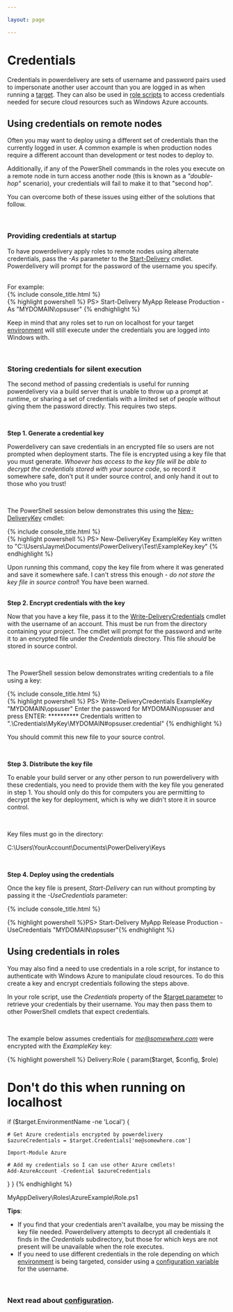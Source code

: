 ```yaml
---

layout: page

---
```


# Credentials

Credentials in powerdelivery are sets of username and password pairs used to impersonate another user account than you are logged in as when running a [target](targets.html). They can also be used in [role scripts](roles.html) to access credentials needed for secure cloud resources such as Windows Azure accounts.

## Using credentials on remote nodes

Often you may want to deploy using a different set of credentials than the currently logged in user. A common example is when production nodes require a different account than development or test nodes to deploy to. 

Additionally, if any of the PowerShell commands in the roles you execute on a remote node in turn access another node (this is known as a *"double-hop"* scenario), your credentials will fail to make it to that "second hop".

You can overcome both of these issues using either of the solutions that follow.

<br />

### Providing credentials at startup

To have powerdelivery apply roles to remote nodes using alternate credentials, pass the *-As* parameter to the [Start-Delivery](reference.html#start_delivery_cmdlet) cmdlet. Powerdelivery will prompt for the password of the username you specify. 

<br />
For example:

<div class="row">
	<div class="col-sm-8">
		{% include console_title.html %}
		<div class="console">
{% highlight powershell %}
PS> Start-Delivery MyApp Release Production -As "MYDOMAIN\opsuser"
{% endhighlight %}
		</div>
	</div>
</div>

Keep in mind that any roles set to run on localhost for your target [environment](environments.html) will still execute under the credentials you are logged into Windows with.

<br />

### Storing credentials for silent execution

The second method of passing credentials is useful for running powerdelivery via a build server that is unable to throw up a prompt at runtime, or sharing a set of credentials with a limited set of people without giving them the password directly. This requires two steps.

<br />

<b>Step 1. Generate a credential key</b>

Powerdelivery can save credentials in an encrypted file so users are not prompted when deployment starts. The file is encrypted using a key file that you must generate. *Whoever has access to the key file will be able to decrypt the credentials stored with your source code*, so record it somewhere safe, don't put it under source control, and only hand it out to those who you trust!

<br />

The PowerShell session below demonstrates this using the [New-DeliveryKey](reference.html#new_deliverykey_cmdlet) cmdlet:

<div class="row">
	<div class="col-sm-8">
		{% include console_title.html %}
		<div class="console">
{% highlight powershell %}
PS> New-DeliveryKey ExampleKey
Key written to "C:\Users\Jayme\Documents\PowerDelivery\Test\ExampleKey.key"
{% endhighlight %}
		</div>
	</div>
</div>

Upon running this command, copy the key file from where it was generated and save it somewhere safe. I can't stress this enough - *do not store the key file in source control*! You have been warned.

<br />
<b>Step 2. Encrypt credentials with the key</b>

Now that you have a key file, pass it to the [Write-DeliveryCredentials](reference.html#write_delivery_credentials_cmdlet) cmdlet with the username of an account. This must be run from the directory containing your project. The cmdlet will prompt for the password and write it to an encrypted file under the *Credentials* directory. This file *should* be stored in source control.

<br />

The PowerShell session below demonstrates writing credentials to a file using a key:

<div class="row">
	<div class="col-sm-12">
		{% include console_title.html %}
		<div class="console">{% highlight powershell %}
PS> Write-DeliveryCredentials ExampleKey "MYDOMAIN\opsuser"
Enter the password for MYDOMAIN\opsuser and press ENTER:
**********
Credentials written to ".\Credentials\MyKey\MYDOMAIN#opsuser.credential"
{% endhighlight %}
		</div>
	</div>
</div>

You should commit this new file to your source control. 

<br />

<b>Step 3. Distribute the key file</b>

To enable your build server or any other person to run powerdelivery with these credentials, you need to provide them with the key file you generated in step 1. You should only do this for computers you are permitting to decrypt the key for deployment, which is why we didn't store it in source control.

<br />

Key files must go in the directory:

C:\Users\YourAccount\Documents\PowerDelivery\Keys

<br />

<b>Step 4. Deploy using the credentials</b>

Once the key file is present, *Start-Delivery* can run without prompting by passing it the *-UseCredentials* parameter:

{% include console_title.html %}
<div class="console">
  {% highlight powershell %}PS> Start-Delivery MyApp Release Production -UseCredentials "MYDOMAIN\opsuser"{% endhighlight %}
</div>

<a name="using_credentials_in_roles"></a>

## Using credentials in roles

You may also find a need to use credentials in a role script, for instance to authenticate with Windows Azure to manipulate cloud resources. To do this create a key and encrypt credentials following the steps above.

In your role script, use the *Credentials* property of the [$target parameter](reference.html#target_parameter) to retrieve your credentials by their username. You may then pass them to other PowerShell cmdlets that expect credentials. 

<br />

The example below assumes credentials for *me@somewhere.com* were encrypted with the *ExampleKey* key:

{% highlight powershell %}
Delivery:Role {
  param($target, $config, $role)

  # Don't do this when running on localhost
  if ($target.EnvironmentName -ne 'Local') {

    # Get Azure credentials encrypted by powerdelivery
    $azureCredentials = $target.Credentials['me@somewhere.com']

    Import-Module Azure

    # Add my credentials so I can use other Azure cmdlets!
    Add-AzureAccount -Credential $azureCredentials
  }
}
{% endhighlight %}
<div class="filename">MyAppDelivery\Roles\AzureExample\Role.ps1</div>

**Tips**:

* If you find that your credentials aren't availalbe, you may be missing the key file needed. Powerdelivery attempts to decrypt all credentials it finds in the *Credentials* subdirectory, but those for which keys are not present will be unavailable when the role executes.
* If you need to use different credentials in the role depending on which [environment](environments.html) is being targeted, consider using a [configuration variable](configuration.html) for the username.

<br />

### Next read about [configuration](configuration.html).